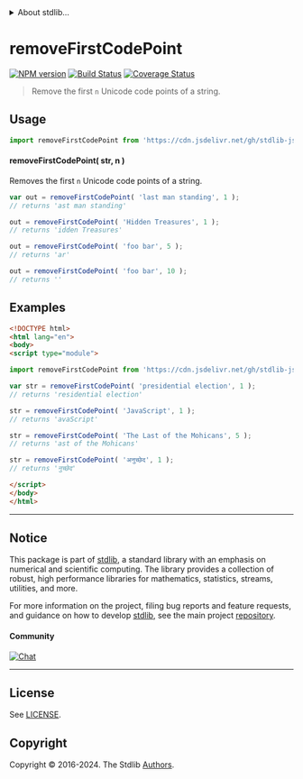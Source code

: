 <!--

@license Apache-2.0

Copyright (c) 2023 The Stdlib Authors.

Licensed under the Apache License, Version 2.0 (the "License");
you may not use this file except in compliance with the License.
You may obtain a copy of the License at

   http://www.apache.org/licenses/LICENSE-2.0

Unless required by applicable law or agreed to in writing, software
distributed under the License is distributed on an "AS IS" BASIS,
WITHOUT WARRANTIES OR CONDITIONS OF ANY KIND, either express or implied.
See the License for the specific language governing permissions and
limitations under the License.

-->


<details>
  <summary>
    About stdlib...
  </summary>
  <p>We believe in a future in which the web is a preferred environment for numerical computation. To help realize this future, we've built stdlib. stdlib is a standard library, with an emphasis on numerical and scientific computation, written in JavaScript (and C) for execution in browsers and in Node.js.</p>
  <p>The library is fully decomposable, being architected in such a way that you can swap out and mix and match APIs and functionality to cater to your exact preferences and use cases.</p>
  <p>When you use stdlib, you can be absolutely certain that you are using the most thorough, rigorous, well-written, studied, documented, tested, measured, and high-quality code out there.</p>
  <p>To join us in bringing numerical computing to the web, get started by checking us out on <a href="https://github.com/stdlib-js/stdlib">GitHub</a>, and please consider <a href="https://opencollective.com/stdlib">financially supporting stdlib</a>. We greatly appreciate your continued support!</p>
</details>

# removeFirstCodePoint

[![NPM version][npm-image]][npm-url] [![Build Status][test-image]][test-url] [![Coverage Status][coverage-image]][coverage-url] <!-- [![dependencies][dependencies-image]][dependencies-url] -->

> Remove the first `n` Unicode code points of a string.



<section class="usage">

## Usage

```javascript
import removeFirstCodePoint from 'https://cdn.jsdelivr.net/gh/stdlib-js/string-base-remove-first-code-point@esm/index.mjs';
```

#### removeFirstCodePoint( str, n )

Removes the first `n` Unicode code points of a string.

```javascript
var out = removeFirstCodePoint( 'last man standing', 1 );
// returns 'ast man standing'

out = removeFirstCodePoint( 'Hidden Treasures', 1 );
// returns 'idden Treasures'

out = removeFirstCodePoint( 'foo bar', 5 );
// returns 'ar'

out = removeFirstCodePoint( 'foo bar', 10 );
// returns ''
```

</section>

<!-- /.usage -->

<section class="examples">

## Examples

<!-- eslint no-undef: "error" -->

```html
<!DOCTYPE html>
<html lang="en">
<body>
<script type="module">

import removeFirstCodePoint from 'https://cdn.jsdelivr.net/gh/stdlib-js/string-base-remove-first-code-point@esm/index.mjs';

var str = removeFirstCodePoint( 'presidential election', 1 );
// returns 'residential election'

str = removeFirstCodePoint( 'JavaScript', 1 );
// returns 'avaScript'

str = removeFirstCodePoint( 'The Last of the Mohicans', 5 );
// returns 'ast of the Mohicans'

str = removeFirstCodePoint( 'अनुच्छेद', 1 );
// returns 'नुच्छेद'

</script>
</body>
</html>
```

</section>

<!-- /.examples -->

<!-- Section for related `stdlib` packages. Do not manually edit this section, as it is automatically populated. -->

<section class="related">

</section>

<!-- /.related -->

<!-- Section for all links. Make sure to keep an empty line after the `section` element and another before the `/section` close. -->


<section class="main-repo" >

* * *

## Notice

This package is part of [stdlib][stdlib], a standard library with an emphasis on numerical and scientific computing. The library provides a collection of robust, high performance libraries for mathematics, statistics, streams, utilities, and more.

For more information on the project, filing bug reports and feature requests, and guidance on how to develop [stdlib][stdlib], see the main project [repository][stdlib].

#### Community

[![Chat][chat-image]][chat-url]

---

## License

See [LICENSE][stdlib-license].


## Copyright

Copyright &copy; 2016-2024. The Stdlib [Authors][stdlib-authors].

</section>

<!-- /.stdlib -->

<!-- Section for all links. Make sure to keep an empty line after the `section` element and another before the `/section` close. -->

<section class="links">

[npm-image]: http://img.shields.io/npm/v/@stdlib/string-base-remove-first-code-point.svg
[npm-url]: https://npmjs.org/package/@stdlib/string-base-remove-first-code-point

[test-image]: https://github.com/stdlib-js/string-base-remove-first-code-point/actions/workflows/test.yml/badge.svg?branch=main
[test-url]: https://github.com/stdlib-js/string-base-remove-first-code-point/actions/workflows/test.yml?query=branch:main

[coverage-image]: https://img.shields.io/codecov/c/github/stdlib-js/string-base-remove-first-code-point/main.svg
[coverage-url]: https://codecov.io/github/stdlib-js/string-base-remove-first-code-point?branch=main

<!--

[dependencies-image]: https://img.shields.io/david/stdlib-js/string-base-remove-first-code-point.svg
[dependencies-url]: https://david-dm.org/stdlib-js/string-base-remove-first-code-point/main

-->

[chat-image]: https://img.shields.io/gitter/room/stdlib-js/stdlib.svg
[chat-url]: https://app.gitter.im/#/room/#stdlib-js_stdlib:gitter.im

[stdlib]: https://github.com/stdlib-js/stdlib

[stdlib-authors]: https://github.com/stdlib-js/stdlib/graphs/contributors

[umd]: https://github.com/umdjs/umd
[es-module]: https://developer.mozilla.org/en-US/docs/Web/JavaScript/Guide/Modules

[deno-url]: https://github.com/stdlib-js/string-base-remove-first-code-point/tree/deno
[deno-readme]: https://github.com/stdlib-js/string-base-remove-first-code-point/blob/deno/README.md
[umd-url]: https://github.com/stdlib-js/string-base-remove-first-code-point/tree/umd
[umd-readme]: https://github.com/stdlib-js/string-base-remove-first-code-point/blob/umd/README.md
[esm-url]: https://github.com/stdlib-js/string-base-remove-first-code-point/tree/esm
[esm-readme]: https://github.com/stdlib-js/string-base-remove-first-code-point/blob/esm/README.md
[branches-url]: https://github.com/stdlib-js/string-base-remove-first-code-point/blob/main/branches.md

[stdlib-license]: https://raw.githubusercontent.com/stdlib-js/string-base-remove-first-code-point/main/LICENSE

</section>

<!-- /.links -->
